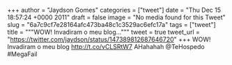 
+++
author = "Jaydson Gomes"
categories = ["tweet"]
date = "Thu Dec 15 18:57:24 +0000 2011"
draft = false
image = "No media found for this Tweet"
slug = "6a7c9cf7e28164afc473ba48c1c3529ac6efc17a"
tags = ["tweet"]
title = """WOW! Invadiram o meu blog..."""
tweet = true
tweet_url = "https://twitter.com/jaydson/status/147389812687646720"
+++
WOW! Invadiram o meu blog http://t.co/vCLSRtW7 AHahahah @TeHospedo #MegaFail
